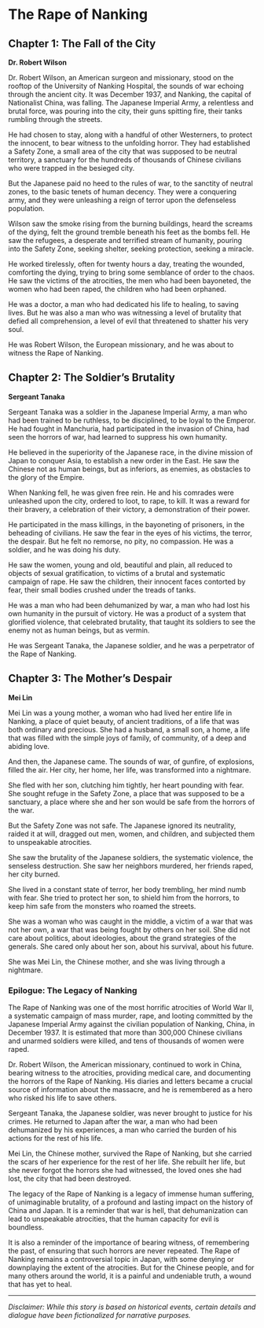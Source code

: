 
# The Rape of Nanking

## Chapter 1: The Fall of the City

**Dr. Robert Wilson**

Dr. Robert Wilson, an American surgeon and missionary, stood on the rooftop of the University of Nanking Hospital, the sounds of war echoing through the ancient city. It was December 1937, and Nanking, the capital of Nationalist China, was falling. The Japanese Imperial Army, a relentless and brutal force, was pouring into the city, their guns spitting fire, their tanks rumbling through the streets.

He had chosen to stay, along with a handful of other Westerners, to protect the innocent, to bear witness to the unfolding horror. They had established a Safety Zone, a small area of the city that was supposed to be neutral territory, a sanctuary for the hundreds of thousands of Chinese civilians who were trapped in the besieged city.

But the Japanese paid no heed to the rules of war, to the sanctity of neutral zones, to the basic tenets of human decency. They were a conquering army, and they were unleashing a reign of terror upon the defenseless population.

Wilson saw the smoke rising from the burning buildings, heard the screams of the dying, felt the ground tremble beneath his feet as the bombs fell. He saw the refugees, a desperate and terrified stream of humanity, pouring into the Safety Zone, seeking shelter, seeking protection, seeking a miracle.

He worked tirelessly, often for twenty hours a day, treating the wounded, comforting the dying, trying to bring some semblance of order to the chaos. He saw the victims of the atrocities, the men who had been bayoneted, the women who had been raped, the children who had been orphaned.

He was a doctor, a man who had dedicated his life to healing, to saving lives. But he was also a man who was witnessing a level of brutality that defied all comprehension, a level of evil that threatened to shatter his very soul.

He was Robert Wilson, the European missionary, and he was about to witness the Rape of Nanking.

## Chapter 2: The Soldier’s Brutality

**Sergeant Tanaka**

Sergeant Tanaka was a soldier in the Japanese Imperial Army, a man who had been trained to be ruthless, to be disciplined, to be loyal to the Emperor. He had fought in Manchuria, had participated in the invasion of China, had seen the horrors of war, had learned to suppress his own humanity.

He believed in the superiority of the Japanese race, in the divine mission of Japan to conquer Asia, to establish a new order in the East. He saw the Chinese not as human beings, but as inferiors, as enemies, as obstacles to the glory of the Empire.

When Nanking fell, he was given free rein. He and his comrades were unleashed upon the city, ordered to loot, to rape, to kill. It was a reward for their bravery, a celebration of their victory, a demonstration of their power.

He participated in the mass killings, in the bayoneting of prisoners, in the beheading of civilians. He saw the fear in the eyes of his victims, the terror, the despair. But he felt no remorse, no pity, no compassion. He was a soldier, and he was doing his duty.

He saw the women, young and old, beautiful and plain, all reduced to objects of sexual gratification, to victims of a brutal and systematic campaign of rape. He saw the children, their innocent faces contorted by fear, their small bodies crushed under the treads of tanks.

He was a man who had been dehumanized by war, a man who had lost his own humanity in the pursuit of victory. He was a product of a system that glorified violence, that celebrated brutality, that taught its soldiers to see the enemy not as human beings, but as vermin.

He was Sergeant Tanaka, the Japanese soldier, and he was a perpetrator of the Rape of Nanking.

## Chapter 3: The Mother’s Despair

**Mei Lin**

Mei Lin was a young mother, a woman who had lived her entire life in Nanking, a place of quiet beauty, of ancient traditions, of a life that was both ordinary and precious. She had a husband, a small son, a home, a life that was filled with the simple joys of family, of community, of a deep and abiding love.

And then, the Japanese came. The sounds of war, of gunfire, of explosions, filled the air. Her city, her home, her life, was transformed into a nightmare.

She fled with her son, clutching him tightly, her heart pounding with fear. She sought refuge in the Safety Zone, a place that was supposed to be a sanctuary, a place where she and her son would be safe from the horrors of the war.

But the Safety Zone was not safe. The Japanese ignored its neutrality, raided it at will, dragged out men, women, and children, and subjected them to unspeakable atrocities.

She saw the brutality of the Japanese soldiers, the systematic violence, the senseless destruction. She saw her neighbors murdered, her friends raped, her city burned.

She lived in a constant state of terror, her body trembling, her mind numb with fear. She tried to protect her son, to shield him from the horrors, to keep him safe from the monsters who roamed the streets.

She was a woman who was caught in the middle, a victim of a war that was not her own, a war that was being fought by others on her soil. She did not care about politics, about ideologies, about the grand strategies of the generals. She cared only about her son, about his survival, about his future.

She was Mei Lin, the Chinese mother, and she was living through a nightmare.

### Epilogue: The Legacy of Nanking

The Rape of Nanking was one of the most horrific atrocities of World War II, a systematic campaign of mass murder, rape, and looting committed by the Japanese Imperial Army against the civilian population of Nanking, China, in December 1937. It is estimated that more than 300,000 Chinese civilians and unarmed soldiers were killed, and tens of thousands of women were raped.

Dr. Robert Wilson, the American missionary, continued to work in China, bearing witness to the atrocities, providing medical care, and documenting the horrors of the Rape of Nanking. His diaries and letters became a crucial source of information about the massacre, and he is remembered as a hero who risked his life to save others.

Sergeant Tanaka, the Japanese soldier, was never brought to justice for his crimes. He returned to Japan after the war, a man who had been dehumanized by his experiences, a man who carried the burden of his actions for the rest of his life.

Mei Lin, the Chinese mother, survived the Rape of Nanking, but she carried the scars of her experience for the rest of her life. She rebuilt her life, but she never forgot the horrors she had witnessed, the loved ones she had lost, the city that had been destroyed.

The legacy of the Rape of Nanking is a legacy of immense human suffering, of unimaginable brutality, of a profound and lasting impact on the history of China and Japan. It is a reminder that war is hell, that dehumanization can lead to unspeakable atrocities, that the human capacity for evil is boundless.

It is also a reminder of the importance of bearing witness, of remembering the past, of ensuring that such horrors are never repeated. The Rape of Nanking remains a controversial topic in Japan, with some denying or downplaying the extent of the atrocities. But for the Chinese people, and for many others around the world, it is a painful and undeniable truth, a wound that has yet to heal.

***

*Disclaimer: While this story is based on historical events, certain details and dialogue have been fictionalized for narrative purposes.*